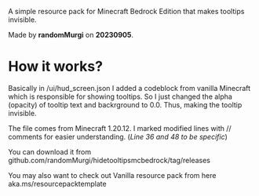 A simple resource pack for Minecraft Bedrock Edition that makes tooltips invisible.

Made by **randomMurgi** on **20230905**. 

# How it works?
Basically in /ui/hud_screen.json I added a codeblock from vanilla Minecraft which is responsible for showing tooltips. So I just changed the alpha (opacity) of tooltip text and backrground to 0.0. Thus, making the tooltip invisible. 

The file comes from Minecraft 1.20.12. I marked modified lines with // comments for easier understanding. (_Line 36 and 48 to be specific_)

You can download it from github.com/randomMurgi/hidetooltipsmcbedrock/tag/releases

You may also want to check out Vanilla resource pack from here aka.ms/resourcepacktemplate
